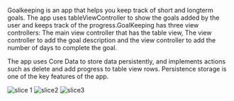 Goalkeeping is an app that helps you keep track of short and longterm goals. The app uses tableViewController to show the goals added by the user and keeps track of the progress.GoalKeeping has three view controllers: The main view controller that has the table view, The view controller to add the goal description and the view controller to add the number of days to complete the goal.

The app uses Core Data to store data persistently, and implements actions such as delete and add progress to table view rows. Persistence storage is one of the key features of the app.


![slice 1](https://user-images.githubusercontent.com/32113863/45191415-1c131180-b211-11e8-9c38-91cdeb99020a.png)
![slice2](https://user-images.githubusercontent.com/32113863/45191418-1d443e80-b211-11e8-9cc8-f126d67a2ec3.png)
![slice3](https://user-images.githubusercontent.com/32113863/45191448-4795fc00-b211-11e8-9cd1-46093d0bf376.png)
